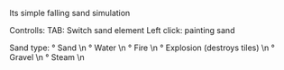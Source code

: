 Its simple falling sand simulation

Controlls:
TAB: Switch sand element
Left click: painting sand

Sand type:
° Sand \n
° Water \n
° Fire \n
° Explosion (destroys tiles) \n
° Gravel \n
° Steam \n
